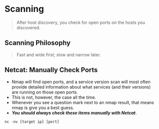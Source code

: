 # Scanning
> After host discovery, you check for open ports on the hosts you discovered. 

## Scanning Philosophy
> Fast and wide first; slow and narrow later.

## Netcat: Manually Check Ports
- Nmap will find open ports, and a service version scan will most often provide detailed information about what services (and their versions) are running on those open ports.
- This is not, however, the case all the time.
- Whenever you see a question mark next to an nmap result, that means nmap is give you a best guess.
- **_You should always check these items manually with Netcat_**.
```
nc -nv [target ip] [port]
```


